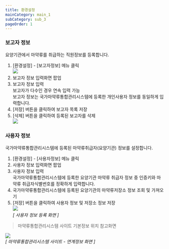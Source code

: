 ```yaml
---
title: 환경설정
mainCategory: main_1
subCategory: sub_3
pageOrder: 1
---
```


### 보고자 정보

요양기관에서 마약류를 취급하는 직원정보를 등록합니다.  
1.  [환경설정] - [보고자정보] 메뉴 클릭  
[![]({{site.url}}/images/docs/doc_1/post_4-1.png)]({{site.url}}/images/docs/doc_1/post_4-1.png)    
2.  보고자 정보 입력화면 팝업  
3.  보고자 정보 입력  
    보고자가 다수인 경우 연속 입력 가능  
    보고자 정보는 국가마약류통합관리시스템에 등록한 개인사용자 정보를 동일하게 입력합니다.
4.  [저장] 버튼을 클릭하여 보고자 목록 저장
5.  [삭제] 버튼을 클릭하여 등록된 보고자를 삭제  
[![]({{site.url}}/images/docs/doc_1/post_4-2.png)]({{site.url}}/images/docs/doc_1/post_4-2.png)    

### 사용자 정보

국가마약류통합관리시스템에 등록된 마약류취급자(요양기관) 정보를 설정합니다.
1.  [환경설정] - [사용자정보] 메뉴 클릭
2.  사용자 정보 입력화면 팝업
3.  사용자 정보 입력  
    국가마약류통합관리시스템에 등록한 요양기관 마약류 취급자 정보 중 인증키와 마약류 취급자식별번호를 정확하게 입력합니다.  
4.  국가마약류통합관리시스템에 등록된 요양기관의 마약류저장소 정보 조회 및 가져오기  
5.  [저장] 버튼을 클릭하여 사용자 정보 및 저장소 정보 저장  
[![]({{site.url}}/images/docs/doc_1/post_4-3.png)]({{site.url}}/images/docs/doc_1/post_4-3.png)    
*[ 사용자 정보 등록 화면 ]*

>마약류통합관리시스템 사이트 기본정보 위치 참고화면

[![]({{site.url}}/images/docs/doc_1/post_4-3.png)]({{site.url}}/images/docs/doc_1/post_4-4.png)    
*[ 마약류통합관리시스템 사이트 - 연계정보 화면 ]*

